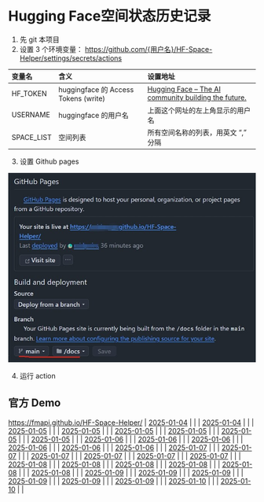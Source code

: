 # Hugging Face空间状态历史记录


1. 先 git 本项目
2. 设置 3 个环境变量：
https://github.com/{用户名}/HF-Space-Helper/settings/secrets/actions

| 变量名     | 含义                                 | 设置地址                                                     |
| :--------- | :----------------------------------- | :----------------------------------------------------------- |
| HF_TOKEN   | huggingface 的 Access Tokens (write) | [Hugging Face – The AI community building the future.](https://huggingface.co/settings/tokens) |
| USERNAME   | huggingface 的用户名                 | 上面这个网址的左上角显示的用户名                             |
| SPACE_LIST | 空间列表                             | 所有空间名称的列表，用英文 “,” 分隔                          |

3. 设置 Github pages



![img](https://raw.githubusercontent.com/hhhaiai/Picture/main/img/202501041359617.jpeg)

4. 运行 action

## 官方 Demo

https://fmapi.github.io/HF-Space-Helper/
| [2025-01-04](https://github.com/hhhaiai/Spaces-Keeper/commits/66c5b5a3875ab815f3fa43ea1df7339d992566e9/docs/index.html) |  |
| [2025-01-04](https://github.com/hhhaiai/Spaces-Keeper/commits/8efc2596dd8b967baa861a25b26a41b7b5abd468/docs/index.html) |  |
| [2025-01-05](https://github.com/hhhaiai/Spaces-Keeper/commits/710dba3a6b309613c4bfd0caa96f6586fb4eb4aa/docs/index.html) |  |
| [2025-01-05](https://github.com/hhhaiai/Spaces-Keeper/commits/1010c8b286bea2699b74b2351ef45a7c9cf21aa4/docs/index.html) |  |
| [2025-01-05](https://github.com/hhhaiai/Spaces-Keeper/commits/0fcb3967df12df12ff1df9f2232789e0e683ec6e/docs/index.html) |  |
| [2025-01-05](https://github.com/hhhaiai/Spaces-Keeper/commits/1c40f034239a45888d4df42547d6dfcb2a44a3ce/docs/index.html) |  |
| [2025-01-05](https://github.com/hhhaiai/Spaces-Keeper/commits/6e14ca25b443d8a72f777f8c60b58ac0cacdc2d6/docs/index.html) |  |
| [2025-01-05](https://github.com/hhhaiai/Spaces-Keeper/commits/397862c24d15f6699505c97b06ac5286122c4ced/docs/index.html) |  |
| [2025-01-06](https://github.com/hhhaiai/Spaces-Keeper/commits/91f94994d92e0c01ed301b2cf4783b44f5b79bfe/docs/index.html) |  |
| [2025-01-06](https://github.com/hhhaiai/Spaces-Keeper/commits/f9e0d7100f42ae1cdf6b6e4a31aa2fb914edc21b/docs/index.html) |  |
| [2025-01-06](https://github.com/hhhaiai/Spaces-Keeper/commits/e550b0a7c478e9637dbe8c36bc63503ffebeb4a3/docs/index.html) |  |
| [2025-01-06](https://github.com/hhhaiai/Spaces-Keeper/commits/c92333556a6a79b132c3107324b18f99ec260d25/docs/index.html) |  |
| [2025-01-06](https://github.com/hhhaiai/Spaces-Keeper/commits/5093dfac2bf7b12a7e540697f5ae10c82cc4af9a/docs/index.html) |  |
| [2025-01-06](https://github.com/hhhaiai/Spaces-Keeper/commits/092fc57288b697ab425b912a411e49caf8ad3847/docs/index.html) |  |
| [2025-01-07](https://github.com/hhhaiai/Spaces-Keeper/commits/f52a0f8ca413af902b562a85e7802e4edb34e09b/docs/index.html) |  |
| [2025-01-07](https://github.com/hhhaiai/Spaces-Keeper/commits/752adb4563765dc6d9e4dec13230cdc964636eb3/docs/index.html) |  |
| [2025-01-07](https://github.com/hhhaiai/Spaces-Keeper/commits/3bea3969c954634ccd72fdfeb7f11a8193cc7efa/docs/index.html) |  |
| [2025-01-07](https://github.com/hhhaiai/Spaces-Keeper/commits/1f9a20ae9134cdbc0d60cefef024a91de1789bd4/docs/index.html) |  |
| [2025-01-07](https://github.com/hhhaiai/Spaces-Keeper/commits/89f08fcaf373ec88825588317cb52d33efa54996/docs/index.html) |  |
| [2025-01-07](https://github.com/hhhaiai/Spaces-Keeper/commits/ed57024bebb322fa9151a9ca8555cd8abf35e5c5/docs/index.html) |  |
| [2025-01-08](https://github.com/hhhaiai/Spaces-Keeper/commits/f2913ade242d79931a65eac42f56794a75ee1bce/docs/index.html) |  |
| [2025-01-08](https://github.com/hhhaiai/Spaces-Keeper/commits/5d63a3742dedecdd1ecdaded1427351e607b5742/docs/index.html) |  |
| [2025-01-08](https://github.com/hhhaiai/Spaces-Keeper/commits/431406c70c245f9d558e9bf3c6102097644c53ce/docs/index.html) |  |
| [2025-01-08](https://github.com/hhhaiai/Spaces-Keeper/commits/15d51cd92a5c5073e1ab070eee1457da5b837f1f/docs/index.html) |  |
| [2025-01-08](https://github.com/hhhaiai/Spaces-Keeper/commits/ae7b4003e1bbc45cfb9978235df8ed99a4a21bf8/docs/index.html) |  |
| [2025-01-08](https://github.com/hhhaiai/Spaces-Keeper/commits/72af0903f88b71a4cd3c848f3e6b33b4fd1a571b/docs/index.html) |  |
| [2025-01-09](https://github.com/hhhaiai/Spaces-Keeper/commits/d50a1419d93b326d1c77e27e4f10734b48aba22c/docs/index.html) |  |
| [2025-01-09](https://github.com/hhhaiai/Spaces-Keeper/commits/f0a5caa483c112907a359e0f102de7784aefd15c/docs/index.html) |  |
| [2025-01-09](https://github.com/hhhaiai/Spaces-Keeper/commits/ee5bd9acae854e7cfb40bdd47d1b52513dd099bd/docs/index.html) |  |
| [2025-01-09](https://github.com/hhhaiai/Spaces-Keeper/commits/0d1a423bc61f14f701f58ae876a543468e4fd00d/docs/index.html) |  |
| [2025-01-09](https://github.com/hhhaiai/Spaces-Keeper/commits/01166e8e9890d2adc730b351718d6da9d0c9f836/docs/index.html) |  |
| [2025-01-09](https://github.com/hhhaiai/Spaces-Keeper/commits/4bef1d511dcaec4316d78bef2c76f042b5662cb6/docs/index.html) |  |
| [2025-01-10](https://github.com/hhhaiai/Spaces-Keeper/commits/426fe87d064214fd0fddac59beb217e49cac6c96/docs/index.html) |  |
| [2025-01-10](https://github.com/hhhaiai/Spaces-Keeper/commits/382c0576b8ac3aa32e0fa4dcc9b11975c5cd74fa/docs/index.html) |  |
